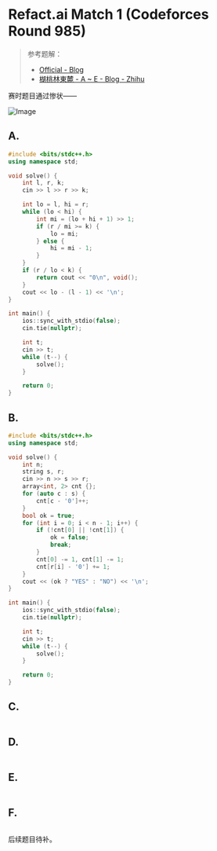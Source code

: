 # Refact.ai Match 1 (Codeforces Round 985)

> 参考题解：
>
> - [Official - Blog](https://codeforces.com/blog/entry/133516)
> - [楜桃林東麓 - A ~ E - Blog - Zhihu](https://zhuanlan.zhihu.com/p/5983087340) 


赛时题目通过惨状——

![Image](https://github.com/user-attachments/assets/dd801c9a-c8e5-4315-b41b-0d5b3a5f8d3b)


## A. 

```cpp
#include <bits/stdc++.h>
using namespace std;

void solve() {
    int l, r, k;
    cin >> l >> r >> k;

    int lo = l, hi = r;
    while (lo < hi) {
        int mi = (lo + hi + 1) >> 1;
        if (r / mi >= k) {
            lo = mi;
        } else {
            hi = mi - 1;
        }
    }
    if (r / lo < k) {
        return cout << "0\n", void();
    }
    cout << lo - (l - 1) << '\n';
}

int main() {
    ios::sync_with_stdio(false);
    cin.tie(nullptr);

    int t;
    cin >> t;
    while (t--) {
        solve();
    }

    return 0;
}
```

## B. 

```cpp
#include <bits/stdc++.h>
using namespace std;

void solve() {
    int n;
    string s, r;
    cin >> n >> s >> r;
    array<int, 2> cnt {};
    for (auto c : s) {
        cnt[c - '0']++;
    }
    bool ok = true;
    for (int i = 0; i < n - 1; i++) {
        if (!cnt[0] || !cnt[1]) {
            ok = false;
            break;
        }
        cnt[0] -= 1, cnt[1] -= 1;
        cnt[r[i] - '0'] += 1;
    }
    cout << (ok ? "YES" : "NO") << '\n';
}

int main() {
    ios::sync_with_stdio(false);
    cin.tie(nullptr);

    int t;
    cin >> t;
    while (t--) {
        solve();
    }

    return 0;
}
```


## C. 

```cpp

```



## D. 

```cpp

```



## E. 

```cpp

```


## F. 

```cpp

```



后续题目待补。
